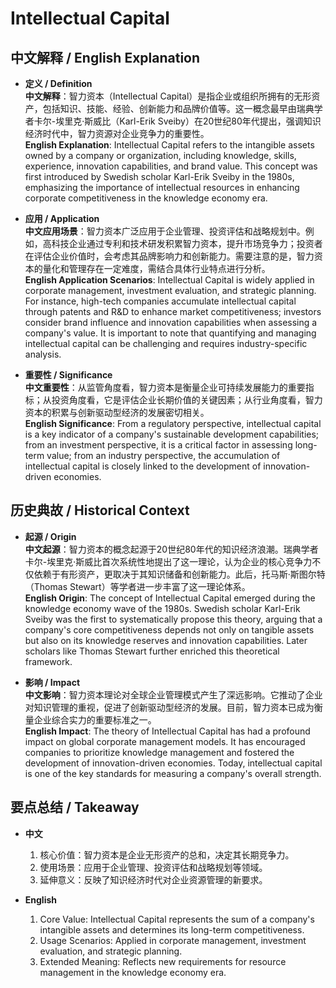 # Intellectual Capital

## 中文解释 / English Explanation

* **定义 / Definition**  
  **中文解释**：智力资本（Intellectual Capital）是指企业或组织所拥有的无形资产，包括知识、技能、经验、创新能力和品牌价值等。这一概念最早由瑞典学者卡尔-埃里克·斯威比（Karl-Erik Sveiby）在20世纪80年代提出，强调知识经济时代中，智力资源对企业竞争力的重要性。  
  **English Explanation**: Intellectual Capital refers to the intangible assets owned by a company or organization, including knowledge, skills, experience, innovation capabilities, and brand value. This concept was first introduced by Swedish scholar Karl-Erik Sveiby in the 1980s, emphasizing the importance of intellectual resources in enhancing corporate competitiveness in the knowledge economy era.

* **应用 / Application**  
  **中文应用场景**：智力资本广泛应用于企业管理、投资评估和战略规划中。例如，高科技企业通过专利和技术研发积累智力资本，提升市场竞争力；投资者在评估企业价值时，会考虑其品牌影响力和创新能力。需要注意的是，智力资本的量化和管理存在一定难度，需结合具体行业特点进行分析。  
  **English Application Scenarios**: Intellectual Capital is widely applied in corporate management, investment evaluation, and strategic planning. For instance, high-tech companies accumulate intellectual capital through patents and R&D to enhance market competitiveness; investors consider brand influence and innovation capabilities when assessing a company's value. It is important to note that quantifying and managing intellectual capital can be challenging and requires industry-specific analysis.

* **重要性 / Significance**  
  **中文重要性**：从监管角度看，智力资本是衡量企业可持续发展能力的重要指标；从投资角度看，它是评估企业长期价值的关键因素；从行业角度看，智力资本的积累与创新驱动型经济的发展密切相关。  
  **English Significance**: From a regulatory perspective, intellectual capital is a key indicator of a company's sustainable development capabilities; from an investment perspective, it is a critical factor in assessing long-term value; from an industry perspective, the accumulation of intellectual capital is closely linked to the development of innovation-driven economies.

## 历史典故 / Historical Context

* **起源 / Origin**  
  **中文起源**：智力资本的概念起源于20世纪80年代的知识经济浪潮。瑞典学者卡尔-埃里克·斯威比首次系统性地提出了这一理论，认为企业的核心竞争力不仅依赖于有形资产，更取决于其知识储备和创新能力。此后，托马斯·斯图尔特（Thomas Stewart）等学者进一步丰富了这一理论体系。  
  **English Origin**: The concept of Intellectual Capital emerged during the knowledge economy wave of the 1980s. Swedish scholar Karl-Erik Sveiby was the first to systematically propose this theory, arguing that a company's core competitiveness depends not only on tangible assets but also on its knowledge reserves and innovation capabilities. Later scholars like Thomas Stewart further enriched this theoretical framework.

* **影响 / Impact**  
  **中文影响**：智力资本理论对全球企业管理模式产生了深远影响。它推动了企业对知识管理的重视，促进了创新驱动型经济的发展。目前，智力资本已成为衡量企业综合实力的重要标准之一。  
  **English Impact**: The theory of Intellectual Capital has had a profound impact on global corporate management models. It has encouraged companies to prioritize knowledge management and fostered the development of innovation-driven economies. Today, intellectual capital is one of the key standards for measuring a company's overall strength.

## 要点总结 / Takeaway

* **中文**  
  1. 核心价值：智力资本是企业无形资产的总和，决定其长期竞争力。
  2. 使用场景：应用于企业管理、投资评估和战略规划等领域。
  3. 延伸意义：反映了知识经济时代对企业资源管理的新要求。

* **English**  
  1. Core Value: Intellectual Capital represents the sum of a company's intangible assets and determines its long-term competitiveness.
  2. Usage Scenarios: Applied in corporate management, investment evaluation, and strategic planning.
  3. Extended Meaning: Reflects new requirements for resource management in the knowledge economy era.